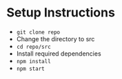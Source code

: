 # Setup Instructions
 - `git clone repo`
 - Change the directory to src
 - `cd repo/src`
 - Install required dependencies
 - `npm install`
 - `npm start`

